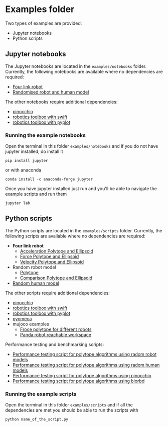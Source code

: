 # Examples folder

Two types of examples are provided:
- Jupyter notebooks
- Python scripts

## Jupyter notebooks

The Jupyter notebooks are located in the `examples/notebooks` folder.
Currently, the following notebooks are available where no dependencies are required:
- [Four link robot](notebooks/four_link.ipynb)
- [Randomised robot and human model](notebooks/demo_simple.ipynb)


The other notebooks require additional dependencies:
- [pinocchio](notebooks/pinocchio.ipynb)
- [robotics toolbox with swift](notebooks/robotics_toolbox_swift.ipynb)
- [robotics toolbox with pyplot](notebooks/robotics_toolbox_pyplot.ipynb)


### Running the example notebooks

Open the terminal in this folder `examples/notebooks` and if you do not have jupyter installed, do install it

```
pip install jupyter
```
or with anaconda
```
conda install -c anaconda-forge jupyter
```
Once you have jupyter installed just run and you'll be able to navigate the example scripts and run them
```
jupyter lab
```

## Python scripts

The Python scripts are located in the `examples/scripts` folder.
Currently, the following scripts are available where no dependencies are required:
- **Four link robot**
    - [Acceleration Polytope and Ellipsoid](scripts/4dof_robot_examples/acceleration_capacity.py)
    - [Force Polytope and Ellipsoid](scripts/4dof_robot_examples/velocity_capacity.py)
    - [Velocity Polytope and Ellipsoid](scripts/4dof_robot_examples/velocity_capacity.py)
- Random robot model
    - [Polytope](scripts/robot_random_model.py)
    - [Comparison Polytope and Ellipsoid](scripts/robot_random_polytope_ellispoid.py)
- [Random human model](scripts/human_random_model.py)

The other scripts require additional dependencies:
- [pinocchio](scripts/pinocchio_example.py)
- [robotics toolbox with swift](scripts/robotics_toolbox_swift.py)
- [robotics toolbox with pyplot](scripts/robotics_toolbox_pyplot.py)
- [pyomeca](scripts/pyomeca_example.py)
- mujoco examples
    - [Froce polytope for different robots](scripts/mujoco_example.py)
    - [Panda robot reachable workspace](scripts/mujoco_polytope_ellispoid.py)


Performance testing and benchmarking scripts:
- [Performance testing script for polytope algorithms using radom robot models](scripts/benchmarking/polytope_robot_performance_analysis.py)
- [Performance testing script for polytope algorithms using radom human models](scripts/benchmarking/polytope_human_performance_analysis.py)
- [Performance testing script for polytope algorithms using pinocchio](scripts/benchmarking/polytope_robot_performance_analysis_pinocchio.py)
- [Performance testing script for polytope algorithms using biorbd](scripts/benchmarking/polytope_human_performance_analysis_biorbd.py)


### Running the example scripts

Open the terminal in this folder `examples/scripts` and if all the dependencies are met you should be able to run the scripts with
```
python name_of_the_script.py
```